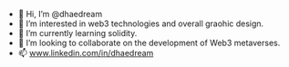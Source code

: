 - 👋 Hi, I’m @dhaedream
- 👀 I’m interested in web3 technologies and overall graohic design.
- 🌱 I’m currently learning solidity.
- 💞️ I’m looking to collaborate on the development of Web3 metaverses.
- 📫 www.linkedin.com/in/dhaedream

<!---
dhaedream/dhaedream is a ✨ special ✨ repository because its `README.md` (this file) appears on your GitHub profile.
You can click the Preview link to take a look at your changes.
--->

